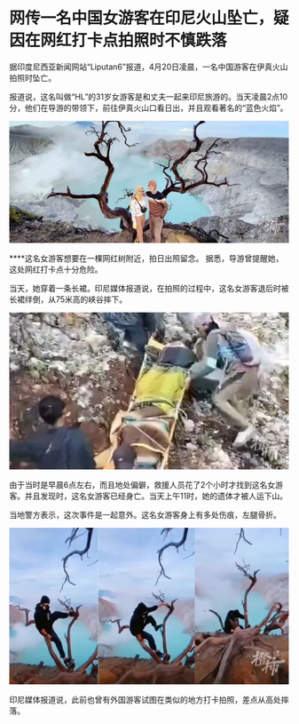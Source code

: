 # 网传一名中国女游客在印尼火山坠亡，疑因在网红打卡点拍照时不慎跌落

据印度尼西亚新闻网站“Liputan6”报道，4月20日凌晨，一名中国游客在伊真火山拍照时坠亡。

报道说，这名叫做“HL”的31岁女游客是和丈夫一起来印尼旅游的。当天凌晨2点10分，他们在导游的带领下，前往伊真火山口看日出，并且观看著名的“蓝色火焰”。

![56c62782a9eeb5556c006f78e110bac6.jpg](https://raw.githubusercontent.com/qqhsx/qqnews_image/main/2024/04/20/网传一名中国女游客在印尼火山坠亡，疑因在网红打卡点拍照时不慎跌落/56c62782a9eeb5556c006f78e110bac6.jpg)

****这名女游客想要在一棵网红树附近，拍日出照留念。 据悉，导游曾提醒她，这处网红打卡点十分危险。

当天，她穿着一条长裙。印尼媒体报道说，在拍照的过程中，这名女游客退后时被长裙绊倒，从75米高的峡谷摔下。

![a457fce22c8c3a1b6455d667e9bd62cc.jpg](https://raw.githubusercontent.com/qqhsx/qqnews_image/main/2024/04/20/网传一名中国女游客在印尼火山坠亡，疑因在网红打卡点拍照时不慎跌落/a457fce22c8c3a1b6455d667e9bd62cc.jpg)

由于当时是早晨6点左右，而且地处偏僻，救援人员花了2个小时才找到这名女游客。并且发现时，这名女游客已经身亡。当天上午11时，她的遗体才被人运下山。

当地警方表示，这次事件是一起意外。这名女游客身上有多处伤痕，左腿骨折。

![4fed9485c27e7f4e38776622a8129662.jpg](https://raw.githubusercontent.com/qqhsx/qqnews_image/main/2024/04/20/网传一名中国女游客在印尼火山坠亡，疑因在网红打卡点拍照时不慎跌落/4fed9485c27e7f4e38776622a8129662.jpg)

印尼媒体报道说，此前也曾有外国游客试图在类似的地方打卡拍照，差点从高处摔落。

